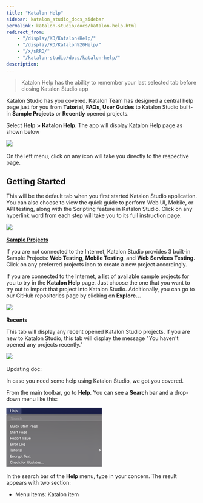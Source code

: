```yaml
---
title: "Katalon Help" 
sidebar: katalon_studio_docs_sidebar
permalink: katalon-studio/docs/katalon-help.html 
redirect_from:
    - "/display/KD/Katalon+Help/"
    - "/display/KD/Katalon%20Help/"
    - "/x/sRRO/"
    - "/katalon-studio/docs/katalon-help/"
description: 
---
```

> Katalon Help has the ability to remember your last selected tab before closing Katalon Studio app

Katalon Studio has you covered. Katalon Team has designed a central help page just for you from **Tutorial**, **FAQs**, **User Guides** to Katalon Studio built-in **Sample Projects** or **Recently** opened projects.

Select **Help** **>** **Katalon Help**. The app will display Katalon Help page as shown below

![](https://github.com/katalon-studio/docs-images/raw/master/katalon-studio/docs/katalon-help/image2018-8-2-93A363A43.png)

On the left menu, click on any icon will take you directly to the respective page.

Getting Started
---------------

This will be the default tab when you first started Katalon Studio application. You can also choose to view the quick guide to perform Web UI, Mobile, or API testing, along with the Scripting feature in Katalon Studio. Click on any hyperlink word from each step will take you to its full instruction page.

![](https://github.com/katalon-studio/docs-images/raw/master/katalon-studio/docs/katalon-help/image2018-8-2-93A373A7.png)

**[Sample Projects](/display/KD/Sample+Projects)**

If you are not connected to the Internet, Katalon Studio provides 3 built-in Sample Projects: **Web Testing**, **Mobile Testing**, and **Web Services Testing**. Click on any preferred projects icon to create a new project accordingly.

If you are connected to the Internet, a list of available sample projects for you to try in the **Katalon Help** page. Just choose the one that you want to try out to import that project into Katalon Studio. Additionally, you can go to our GitHub repositories page by clicking on **Explore...**

![](https://github.com/katalon-studio/docs-images/raw/master/katalon-studio/docs/katalon-help/image2018-7-6-133A393A41.png)

**Recents**

This tab will display any recent opened Katalon Studio projects. If you are new to Katalon Studio, this tab will display the message "You haven't opened any projects recently."

![](https://github.com/katalon-studio/docs-images/raw/master/katalon-studio/docs/katalon-help/image2018-8-2-143A493A39.png)

Updating doc:

In case you need some help using Katalon Studio, we got you covered.

From the main toolbar, go to **Help**. You can see a **Search** bar and a drop-down menu like this:

<img src="https://github.com/katalon-studio/docs-images/raw/master/katalon-studio/docs/katalon-help/help.png" alt="help" width="50%">

In the search bar of the **Help** menu, type in your concern. The result appears with two section:

* Menu Items: Katalon item